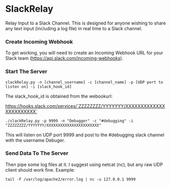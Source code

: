 # SlackRelay
Relay Input to a Slack Channel. This is designed for anyone wishing to share any text input (including a log file) in real time to a Slack channel. 

### Create Incoming Webhook

To get working, you will need to create an Incoming Webhook URL for your Slack team (https://api.slack.com/incoming-webhooks). 

### Start The Server

```
slackRelay.py -n [channel_username] -c [channel_name] -p [UDP port to listen on] -i [slack_hook_id]
```


The slack_hook_id is obtained from the webookurl: 

https://hooks.slack.com/services/`ZZZZZZZZ/YYYYYYY/XXXXXXXXXXXXXXXXXXXXXXX`

```
./slackRelay.py -p 9999 -n "Debugger" -c "#debugging" -i "ZZZZZZZZ/YYYYYYY/XXXXXXXXXXXXXXXXXXXXXXX"
```

This will listen on UDP port 9999 and post to the #debugging slack channel with the username Debuger.

### Send Data To The Server

Then pipe some log files at it. I suggest using netcat (nc), but any raw UDP client should work fine. Example:

```
tail -F /var/log/apache2/error.log | nc -u 127.0.0.1 9999
```
